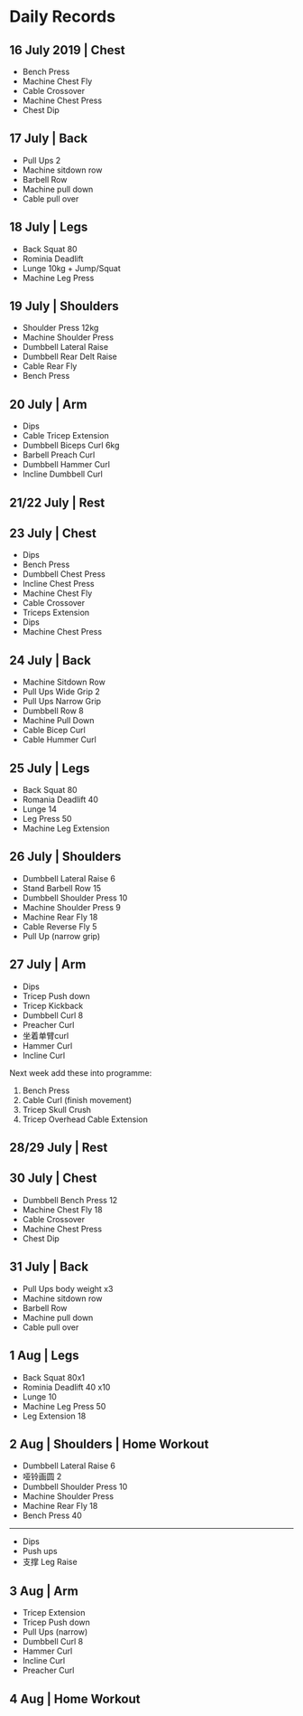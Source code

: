 # Daily Records

## 16 July 2019 | Chest

- Bench Press
- Machine Chest Fly
- Cable Crossover
- Machine Chest Press
- Chest Dip

## 17 July | Back

- Pull Ups 2
- Machine sitdown row
- Barbell Row
- Machine pull down
- Cable pull over

## 18 July | Legs

- Back Squat 80
- Rominia Deadlift
- Lunge 10kg + Jump/Squat
- Machine Leg Press

## 19 July | Shoulders

- Shoulder Press 12kg
- Machine Shoulder Press
- Dumbbell Lateral Raise
- Dumbbell Rear Delt Raise
- Cable Rear Fly
- Bench Press

## 20 July | Arm

- Dips
- Cable Tricep Extension
- Dumbbell Biceps Curl 6kg
- Barbell Preach Curl
- Dumbbell Hammer Curl
- Incline Dumbbell Curl

## 21/22 July | Rest

## 23 July | Chest

- Dips
- Bench Press
- Dumbbell Chest Press
- Incline Chest Press
- Machine Chest Fly
- Cable Crossover
- Triceps Extension
- Dips
- Machine Chest Press

## 24 July | Back

- Machine Sitdown Row
- Pull Ups Wide Grip 2
- Pull Ups Narrow Grip
- Dumbbell Row 8
- Machine Pull Down
- Cable Bicep Curl
- Cable Hummer Curl

## 25 July | Legs

- Back Squat 80
- Romania Deadlift 40
- Lunge 14
- Leg Press 50 
- Machine Leg Extension 

## 26 July | Shoulders

- Dumbbell Lateral Raise 6
- Stand Barbell Row 15
- Dumbbell Shoulder Press 10
- Machine Shoulder Press 9
- Machine Rear Fly 18
- Cable Reverse Fly 5
- Pull Up (narrow grip)

## 27 July | Arm

- Dips
- Tricep Push down
- Tricep Kickback
- Dumbbell Curl 8
- Preacher Curl
- 坐着单臂curl
- Hammer Curl
- Incline Curl

Next week add these into programme:

1. Bench Press 
2. Cable Curl (finish movement) 
3. Tricep Skull Crush 
4. Tricep Overhead Cable Extension 

## 28/29 July | Rest

## 30 July | Chest

- Dumbbell Bench Press 12
- Machine Chest Fly 18
- Cable Crossover
- Machine Chest Press
- Chest Dip 

## 31 July | Back

- Pull Ups body weight x3
- Machine sitdown row
- Barbell Row
- Machine pull down
- Cable pull over

## 1 Aug | Legs

- Back Squat 80x1
- Rominia Deadlift 40 x10
- Lunge 10
- Machine Leg Press 50
- Leg Extension 18

## 2 Aug | Shoulders | Home Workout

- Dumbbell Lateral Raise 6
- 哑铃画圆 2
- Dumbbell Shoulder Press 10
- Machine Shoulder Press 
- Machine Rear Fly 18
- Bench Press 40

--------------------------------------------------------

- Dips
- Push ups
- 支撑 Leg Raise

## 3 Aug | Arm

- Tricep Extension
- Tricep Push down
- Pull Ups (narrow)
- Dumbbell Curl 8
- Hammer Curl
- Incline Curl
- Preacher Curl

## 4 Aug | Home Workout

